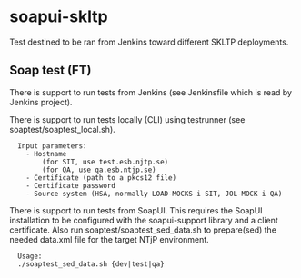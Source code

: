 # soapui-skltp

Test destined to be ran from Jenkins toward different SKLTP deployments.

## Soap test (FT)

There is support to run tests from Jenkins (see Jenkinsfile which is read by Jenkins project).

There is support to run tests locally (CLI) using testrunner (see soaptest/soaptest_local.sh).

```
  Input parameters:
    - Hostname 
        (for SIT, use test.esb.njtp.se)
        (for QA, use qa.esb.ntjp.se)
    - Certificate (path to a pkcs12 file)
    - Certificate password
    - Source system (HSA, normally LOAD-MOCKS i SIT, JOL-MOCK i QA) 
```

There is support to run tests from SoapUI. This requires the SoapUI installation to be configured 
with the soapui-support library and a client certificate. Also run soaptest/soaptest_sed_data.sh 
to prepare(sed) the needed data.xml file for the target NTjP environment.

```
  Usage:
  ./soaptest_sed_data.sh {dev|test|qa}
```

